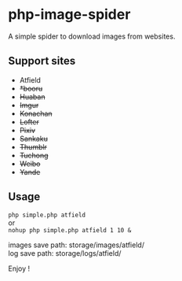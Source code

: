 # php-image-spider
A simple spider to download images from websites.

## Support sites
- Atfield
- <s>*booru
- Huaban  
- Imgur  
- Konachan  
- Lofter  
- Pixiv  
- Sankaku  
- Thumblr  
- Tuchong  
- Weibo  
- Yande</s>

## Usage
`php simple.php atfield`  
or  
`nohup php simple.php atfield 1 10 &`

images save path: storage/images/atfield/  
log save path: storage/logs/atfield/

Enjoy !

